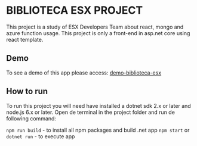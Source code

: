 # BIBLIOTECA ESX PROJECT

This project is a study of ESX Developers Team about react, mongo and azure function usage. This project is only a front-end in asp.net core using react template.

## Demo

To see a demo of this app please access: [demo-biblioteca-esx](https://demo-biblioteca-esx.azurewebsites.net)

## How to run

To run this project you will need have installed a dotnet sdk 2.x or later and node.js 6.x or later.
Open de terminal in the project folder and run de following command:

<code>npm run build</code> - to install all npm packages and build .net app
<code>npm start</code> or <code>dotnet run</code> - to execute app